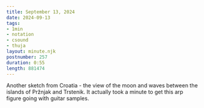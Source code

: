 ```yaml
---
title: September 13, 2024
date: 2024-09-13
tags:
- 1min
- notation
- csound
- thuja
layout: minute.njk
postnumber: 257
duration: 0:55
length: 881474
---
```

Another sketch from Croatia - the view of the moon and waves between the islands of Pržnjak and Trstenik. It actually took a minute to get this arp figure going with guitar samples. 